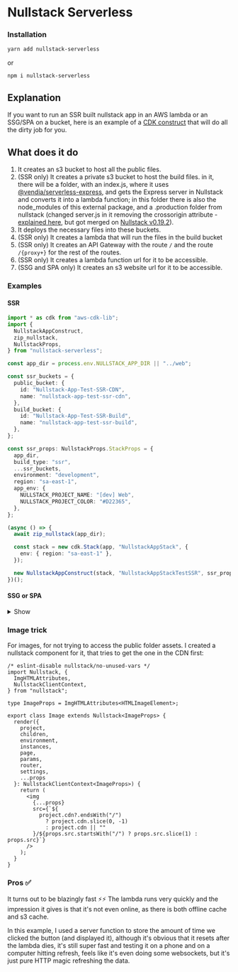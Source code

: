 # Nullstack Serverless

### Installation

```bash
yarn add nullstack-serverless
```

or

```
npm i nullstack-serverless
```

## Explanation

If you want to run an SSR built nullstack app in an AWS lambda or an SSG/SPA on a bucket, here is an example of a [CDK construct](https://docs.aws.amazon.com/cdk/v2/guide/home.html) that will do all the dirty job for you.

## What does it do

1. It creates an s3 bucket to host all the public files.
2. (SSR only) It creates a private s3 bucket to host the build files. in it, there will be a folder, with an index.js, where it uses [@vendia/serverless-express](https://github.com/vendia/serverless-express), and gets the Express server in Nullstack and converts it into a lambda function; in this folder there is also the node_modules of this external package, and a .production folder from nullstack (changed server.js in it removing the crossorigin attribute - [explained here](https://github.com/nullstack/nullstack/pull/355), but got merged on [Nullstack v0.19.2](https://github.com/nullstack/nullstack/releases/tag/v0.19.2)).
3. It deploys the necessary files into these buckets.
4. (SSR only) It creates a lambda that will run the files in the build bucket
5. (SSR only) It creates an API Gateway with the route `/` and the route `/{proxy+}` for the rest of the routes.
6. (SSR only) It creates a lambda function url for it to be accessible.
7. (SSG and SPA only) It creates an s3 website url for it to be accessible.

### Examples

#### SSR

```ts
import * as cdk from "aws-cdk-lib";
import {
  NullstackAppConstruct,
  zip_nullstack,
  NullstackProps,
} from "nullstack-serverless";

const app_dir = process.env.NULLSTACK_APP_DIR || "../web";

const ssr_buckets = {
  public_bucket: {
    id: "Nullstack-App-Test-SSR-CDN",
    name: "nullstack-app-test-ssr-cdn",
  },
  build_bucket: {
    id: "Nullstack-App-Test-SSR-Build",
    name: "nullstack-app-test-ssr-build",
  },
};

const ssr_props: NullstackProps.StackProps = {
  app_dir,
  build_type: "ssr",
  ...ssr_buckets,
  environment: "development",
  region: "sa-east-1",
  app_env: {
    NULLSTACK_PROJECT_NAME: "[dev] Web",
    NULLSTACK_PROJECT_COLOR: "#D22365",
  },
};

(async () => {
  await zip_nullstack(app_dir);

  const stack = new cdk.Stack(app, "NullstackAppStack", {
    env: { region: "sa-east-1" },
  });

  new NullstackAppConstruct(stack, "NullstackAppStackTestSSR", ssr_props);
})();
```

#### SSG or SPA

<details><summary>Show</summary>

```ts
import * as cdk from "aws-cdk-lib";
import {
  NullstackAppConstruct,
  zip_nullstack,
  NullstackProps,
} from "nullstack-serverless";

const app_dir = process.env.NULLSTACK_APP_DIR || "../web";

const ssg_bucket: NullstackProps.NullstackAppBucket = {
  id: "Nullstack-App-Test-SSG-Build",
  name: "nullstack-app-test-ssg-build",
};

const ssg_props: NullstackProps.StackProps = {
  bucket: ssg_bucket,
  build_dir: path.join("..", "web", "ssg"), // or spa, wherever the build is
  build_type: "ssg", // or spa
  environment: "development",
  region: "sa-east-1",
  app_env: {
    NULLSTACK_PROJECT_NAME: "[dev] Web",
    NULLSTACK_PROJECT_COLOR: "#D22365",
  },
};

(async () => {
  await zip_nullstack(app_dir);

  const stack = new cdk.Stack(app, "NullstackAppStack", {
    env: { region: "sa-east-1" },
  });

  new NullstackAppConstruct(stack, "NullstackAppStackTestSSG", ssg_props);
})();
```

</details>

### Image trick

For images, for not trying to access the public folder assets. I created a nullstack component for it, that tries to get the one in the CDN first:

```tsx
/* eslint-disable nullstack/no-unused-vars */
import Nullstack, {
  ImgHTMLAttributes,
  NullstackClientContext,
} from "nullstack";

type ImageProps = ImgHTMLAttributes<HTMLImageElement>;

export class Image extends Nullstack<ImageProps> {
  render({
    project,
    children,
    environment,
    instances,
    page,
    params,
    router,
    settings,
    ...props
  }: NullstackClientContext<ImageProps>) {
    return (
      <img
        {...props}
        src={`${
          project.cdn?.endsWith("/")
            ? project.cdn.slice(0, -1)
            : project.cdn || ""
        }/${props.src.startsWith("/") ? props.src.slice(1) : props.src}`}
      />
    );
  }
}
```

### Pros ✅

It turns out to be blazingly fast ⚡⚡
The lambda runs very quickly and the impression it gives is that it's not even online, as there is both offline cache and s3 cache.

In this example, I used a server function to store the amount of time we clicked the button (and displayed it), although it's obvious that it resets after the lambda dies, it's still super fast and testing it on a phone and on a computer hitting refresh, feels like it's even doing some websockets, but it's just pure HTTP magic refreshing the data.

